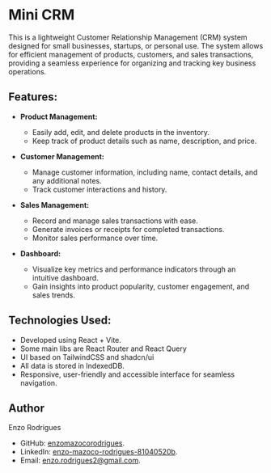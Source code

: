 # Mini CRM

This is a lightweight Customer Relationship Management (CRM) system designed for small businesses, startups, or personal use. The system allows for efficient management of products, customers, and sales transactions, providing a seamless experience for organizing and tracking key business operations.

## Features:

- **Product Management:**
  - Easily add, edit, and delete products in the inventory.
  - Keep track of product details such as name, description, and price.

- **Customer Management:**
  - Manage customer information, including name, contact details, and any additional notes.
  - Track customer interactions and history.

- **Sales Management:**
  - Record and manage sales transactions with ease.
  - Generate invoices or receipts for completed transactions.
  - Monitor sales performance over time.

- **Dashboard:**
  - Visualize key metrics and performance indicators through an intuitive dashboard.
  - Gain insights into product popularity, customer engagement, and sales trends.

## Technologies Used:

- Developed using React + Vite.
- Some main libs are React Router and React Query
- UI based on TailwindCSS and shadcn/ui
- All data is stored in IndexedDB.
- Responsive, user-friendly and accessible interface for seamless navigation.

## Author
Enzo Rodrigues
- GitHub: [enzomazocorodrigues](https://github.com/enzomazocorodrigues).
- LinkedIn: [enzo-mazoco-rodrigues-81040520b](https://www.linkedin.com/in/enzo-mazoco-rodrigues-81040520b).
- Email: [enzo.rodrigues2@gmail.com](mailto:enzo.rodrigues2@gmail.com).

